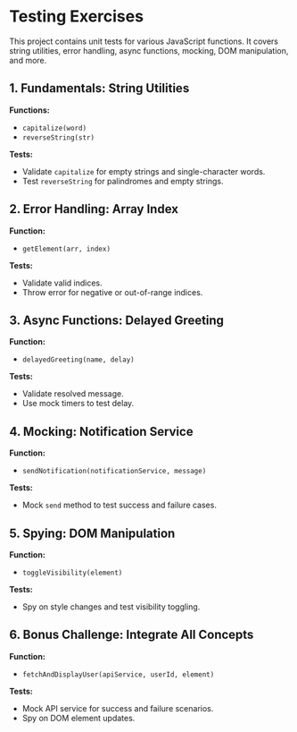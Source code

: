 
# Testing Exercises

This project contains unit tests for various JavaScript functions. It covers string utilities, error handling, async functions, mocking, DOM manipulation, and more.

## 1. Fundamentals: String Utilities

**Functions:**
- `capitalize(word)`
- `reverseString(str)`

**Tests:**
- Validate `capitalize` for empty strings and single-character words.
- Test `reverseString` for palindromes and empty strings.

## 2. Error Handling: Array Index

**Function:**
- `getElement(arr, index)`

**Tests:**
- Validate valid indices.
- Throw error for negative or out-of-range indices.

## 3. Async Functions: Delayed Greeting

**Function:**
- `delayedGreeting(name, delay)`

**Tests:**
- Validate resolved message.
- Use mock timers to test delay.

## 4. Mocking: Notification Service

**Function:**
- `sendNotification(notificationService, message)`

**Tests:**
- Mock `send` method to test success and failure cases.

## 5. Spying: DOM Manipulation

**Function:**
- `toggleVisibility(element)`

**Tests:**
- Spy on style changes and test visibility toggling.

## 6. Bonus Challenge: Integrate All Concepts

**Function:**
- `fetchAndDisplayUser(apiService, userId, element)`

**Tests:**
- Mock API service for success and failure scenarios.
- Spy on DOM element updates.
